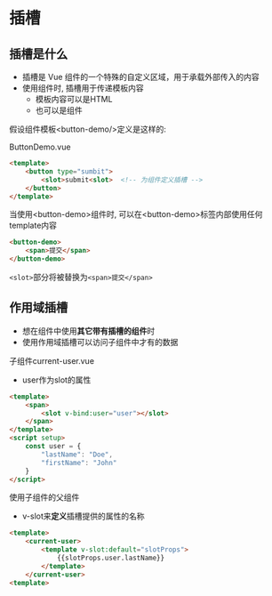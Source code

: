 # 插槽

## 插槽是什么

- 插槽是 Vue 组件的一个特殊的自定义区域，用于承载外部传入的内容
- 使用组件时, 插槽用于传递模板内容
  - 模板内容可以是HTML
  - 也可以是组件

假设组件模板\<button-demo/>定义是这样的:

ButtonDemo.vue

```html
<template>
    <button type="sumbit">
        <slot>submit<slot>  <!-- 为组件定义插槽 -->
    </button>
</template>
```

当使用\<button-demo>组件时, 可以在\<button-demo>标签内部使用任何template内容

```html
<button-demo>
    <span>提交</span>
</button-demo>
```

`<slot>`部分将被替换为`<span>提交</span>`

## 作用域插槽

- 想在组件中使用**其它带有插槽的组件**时
- 使用作用域插槽可以访问子组件中才有的数据

子组件current-user.vue

- user作为slot的属性

```html
<template>
    <span>
        <slot v-bind:user="user"></slot>
    </span>
</template>
<script setup>
    const user = {
        "lastName": "Doe",
        "firstName": "John"
    }
</script>
```

使用子组件的父组件

- v-slot来**定义**插槽提供的属性的名称

```html
<template>
    <current-user>
        <template v-slot:default="slotProps">
            {{slotProps.user.lastName}}
        </template>
    </current-user>
<template>
````
